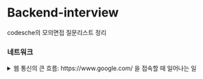# Backend-interview
codesche의 모의면접 질문리스트 정리

### 네트워크

<details>
    <summary>웹 통신의 큰 흐름: https://www&#46;google&#46;com/ 을 접속할 때 일어나는 일</summary>
    <br/>
    1. 브라우저가 URL에 적힌 값을 파싱해서 HTTP Request Message를 만들고, OS에 전송 요청을 한다. 이때 도메인으로 요청을 보낼 수 없기에 DNS Lookup을 수행합니다.
    2. 크롬의 경우 브라우저 -> host 파일 -> DNS Cache의 순서로 도메인에 매칭되는 IP를 찾으며 일반적으로는 루트 도메인 서버에서부터 서브 도메인 서버순으로 찾는다.
    3. 이 요청은 프로토콜 스택이라는 OS에 내장된 네트워크 제어용 소프트웨어에 의해 패킷에 담기게 되며 제어정보를 덧붙여 LAN 어댑터에 전송한다. LAN 어댑터는 이를 전기신호로 변환시켜 송출한다.
    4. 패킷은 스위칭 허브 등을 경유하여 인터넷 접속용 라우터에서 ISP로 전달되고 인터넷으로 이동한다.
    5. 핵심부를 통과한 패킷은 목적지의 LAN에 도착하고, 방화벽이 패킷을 검사한 후 캐시 서버로 보내어 웹 서버에 갈 필요가 있는지 검사한다.
    6. 웹 서버에 도착한 패킷은 프로토콜 스택이 패킷을 추출하여 메시지를 복원하고 웹 서버 애플리케이션에 넘긴다. 애플리케이션은 요청에 대한 응답 데이터를 작성하여 클라이언트로 회송하고, 이는 전달된 방식 그대로 전송된다.
</details>
